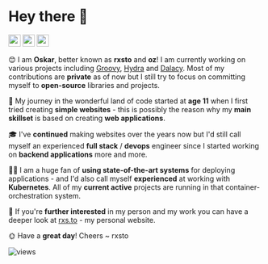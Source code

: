 # Hey there 👋

<span>
<a href="https://rxs.to/discord"><img height="24" width="24" src="https://cdn.jsdelivr.net/npm/simple-icons@v4/icons/discord.svg" /></a>
<a href="https://rxs.to/linkedin"><img height="24" width="24" src="https://cdn.jsdelivr.net/npm/simple-icons@v4/icons/linkedin.svg" /></a>
<a href="https://rxs.to/twitter"><img height="24" width="24" src="https://cdn.jsdelivr.net/npm/simple-icons@v4/icons/twitter.svg" /></a>
</span> 

😊 I am **Oskar**, better known as **rxsto** and **oz**! I am currently working on various projects including [Groovy](https://groovy.bot), [Hydra](https://hydra.bot) and [Dalacy](https://dalacy.net). Most of my contributions are **private** as of now but I still try to focus on committing myself to **open-source** libraries and projects.

🚀 My journey in the wonderful land of code started at **age 11** when I first tried creating **simple websites** - this is possibly the reason why my **main skillset** is based on creating **web applications**.

🎓 I've **continued** making websites over the years now but I'd still call myself an experienced **full stack** / **devops** engineer since I started working on **backend applications** more and more.

👷🏻 I am a huge fan of **using state-of-the-art systems** for deploying applications - and I'd also call myself **experienced** at working with **Kubernetes**. All of my **current active** projects are running in that container-orchestration system.

👀 If you're **further interested** in my person and my work you can have a deeper look at [rxs.to](https://rxs.to) - my personal website.

🌞 Have a **great day**! Cheers ~ rxsto

![views](https://visitor-badge.glitch.me/badge?page_id=rxsto.rxsto)
